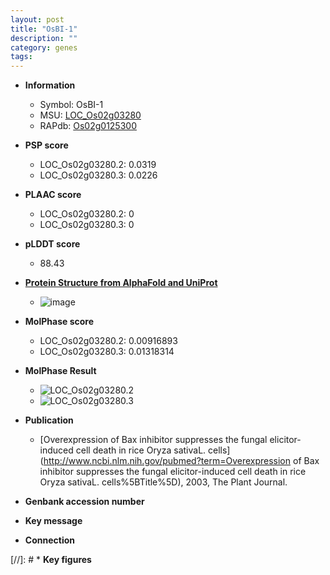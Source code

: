 ```yaml
---
layout: post
title: "OsBI-1"
description: ""
category: genes
tags: 
---
```


* **Information**  
    + Symbol: OsBI-1  
    + MSU: [LOC_Os02g03280](http://rice.plantbiology.msu.edu/cgi-bin/ORF_infopage.cgi?orf=LOC_Os02g03280)  
    + RAPdb: [Os02g0125300](http://rapdb.dna.affrc.go.jp/viewer/gbrowse_details/irgsp1?name=Os02g0125300)  

* **PSP score**  
    + LOC_Os02g03280.2: 0.0319 
    + LOC_Os02g03280.3: 0.0226 

* **PLAAC score**  
    + LOC_Os02g03280.2: 0 
    + LOC_Os02g03280.3: 0 

* **pLDDT score**
    + 88.43

* **[Protein Structure from AlphaFold and UniProt](https://www.uniprot.org/uniprotkb/Q9MBD8/entry#structure)**
    + ![image](https://ricepsp.github.io/images/Q9/AF-Q9MBD8-F1.png)

* **MolPhase score**
    + LOC_Os02g03280.2: 0.00916893
    + LOC_Os02g03280.3: 0.01318314

* **MolPhase Result**
    + ![LOC_Os02g03280.2](https://304243504.github.io/Pictures/LOC_Os02g/LOC_Os02g03280.2.png)
    + ![LOC_Os02g03280.3](https://304243504.github.io/Pictures/LOC_Os02g/LOC_Os02g03280.3.png)

* **Publication**  
    + [Overexpression of Bax inhibitor suppresses the fungal elicitor-induced cell death in rice Oryza sativaL. cells](http://www.ncbi.nlm.nih.gov/pubmed?term=Overexpression of Bax inhibitor suppresses the fungal elicitor-induced cell death in rice Oryza sativaL. cells%5BTitle%5D), 2003, The Plant Journal.

* **Genbank accession number**  

* **Key message**  

* **Connection**  

[//]: # * **Key figures**  


